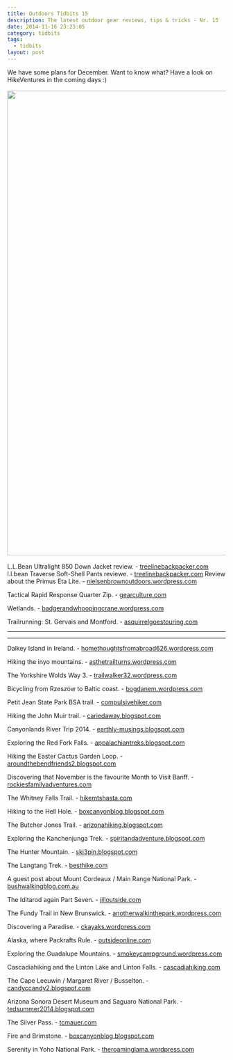 ```yaml
---
title: Outdoors Tidbits 15
description: The latest outdoor gear reviews, tips & tricks - Nr. 15
date: 2014-11-16 23:23:05
category: tidbits
tags:
  - tidbits
layout: post
---
```

We have some plans for December. Want to know what? Have a look on HikeVentures in the coming days :) <br><br>
<a href="https://www.flickr.com/photos/90204224@N07/15503267129"><img src="https://farm8.staticflickr.com/7461/15503267129_5d02055b22_h.jpg" width="1600" height="1068"></a><!--more--><br><br>
L.L.Bean Ultralight 850 Down Jacket review. - [treelinebackpacker.com](http://treelinebackpacker.com/2014/11/16/l-l-bean-ultralight-850-down-jacket)
l.l.bean Traverse Soft-Shell Pants reviewe. - [treelinebackpacker.com](http://treelinebackpacker.com/2014/11/16/l-l-bean-traverse-soft-shell-pants)
Review about the Primus Eta Lite. - [nielsenbrownoutdoors.wordpress.com](http://nielsenbrownoutdoors.wordpress.com/2014/11/14/my-thoughts-on-the-primus-eta-lite)

Tactical Rapid Response Quarter Zip. - [gearculture.com](http://www.gearculture.com/goods/5-11-tactical-rapid-response-quarter-zip/)

 Wetlands. - [badgerandwhoopingcrane.wordpress.com](http://badgerandwhoopingcrane.wordpress.com/2014/11/15/what-about-wetlands)

Trailrunning: St. Gervais and Montford. - [asquirrelgoestouring.com](http://asquirrelgoestouring.com/2014/11/15/alpine-trail-running-st-gervais-and-montford)


---

<script type="text/javascript" src="//www.avantlink.com/link.php?ml=196169&amp;p=125311&amp;pw=150351&amp;ctc=Tidbits&amp;open=_blank"></script>

---

Dalkey Island in Ireland. - [homethoughtsfromabroad626.wordpress.com](http://homethoughtsfromabroad626.wordpress.com/2014/11/15/dalkey-island-county-dublin-ireland)

Hiking the inyo mountains. - [asthetrailturns.wordpress.com](http://asthetrailturns.wordpress.com/2014/11/15/l2h-day-5-part-i-hikin-inyo-mountains)

The Yorkshire Wolds Way 3. - [trailwalker32.wordpress.com](http://trailwalker32.wordpress.com/2014/11/15/yorkshire-wolds-way-3)

Bicycling from Rzeszów to Baltic coast. - [bogdanem.wordpress.com](http://bogdanem.wordpress.com/2014/11/15/bicycle-trip-from-rzeszow-to-baltic-coast-pl-chapter-11-15th-august-2014-all-ways-lead-to-mragowo)

 Petit Jean State Park BSA  trail. - [compulsivehiker.com](http://compulsivehiker.com/2014/11/14/petit-jean-state-park-bsa-trail)

Hiking the John Muir trail. - [cariedaway.blogspot.com](http://cariedaway.blogspot.com/2014/11/john-muir-part-ii-sleeping-with.html)

Canyonlands River Trip 2014. - [earthly-musings.blogspot.com](http://earthly-musings.blogspot.com/2014/11/canyonlands-river-trip-2014.html)

Exploring the Red Fork Falls. - [appalachiantreks.blogspot.com](http://appalachiantreks.blogspot.com/2014/11/red-fork-falls.html)

Hiking the Easter Cactus Garden Loop. - [aroundthebendfriends2.blogspot.com](http://aroundthebendfriends2.blogspot.com/2014/11/easter-cactus-garden-loop-111514.html)

Discovering that November is the favourite Month to Visit Banff. - [rockiesfamilyadventures.com](http://www.rockiesfamilyadventures.com/2014/11/november-is-my-favourite-month-to-visit.html)

The Whitney Falls Trail. - [hikemtshasta.com](http://hikemtshasta.com/2014/11/16/whitney-falls-trail-washed-out)

Hiking to the Hell Hole. - [boxcanyonblog.blogspot.com](http://boxcanyonblog.blogspot.com/2014/11/a-doggie-hike-to-hell-hole.html)

The Butcher Jones Trail. - [arizonahiking.blogspot.com](http://arizonahiking.blogspot.com/2014/11/butcher-jones-trail.html)

Exploring the Kanchenjunga Trek. - [spiritandadventure.blogspot.com](http://spiritandadventure.blogspot.com/2014/11/kanchenjunga-trek-bridges-and-waterfalls.html)

The Hunter Mountain. - [ski3pin.blogspot.com](http://ski3pin.blogspot.com/2014/11/hunter-mountain-november-2014-part-two.html)

The Langtang Trek. - [besthike.com](http://besthike.com/2014/11/16/langtang-trek-day-4/)

A guest post about Mount Cordeaux / Main Range National Park. - [bushwalkingblog.com.au](http://www.bushwalkingblog.com.au/mount-cordeaux-main-range-national-park-qld/)

The Iditarod again Part Seven. - [jilloutside.com](http://www.jilloutside.com/2014/11/iditarod-again-part-seven.html)

The Fundy Trail in New Brunswick. - [anotherwalkinthepark.wordpress.com](http://anotherwalkinthepark.wordpress.com/2014/11/14/fundy-trail-new-brunswick-or-who-blazes-a-trail-with-green)

Discovering a Paradise. - [ckayaks.wordpress.com](http://fckayaks.wordpress.com/2014/11/14/a-most-beautiful-paradise)

Alaska, where Packrafts Rule. - [outsideonline.com](http://www.outsideonline.com/featured-videos/adventure-videos/water-activities/Alaska--Where-Packrafts-Rule.html)

Exploring the Guadalupe Mountains. - [smokeycampground.wordpress.com](http://smokeycampground.wordpress.com/2014/11/14/guadalupe-mountains-are-a-west-texas-oasis)

Cascadiahiking and the Linton Lake and Linton Falls. - [cascadiahiking.com](http://www.cascadiahiking.com/2014/11/linton-lake-and-linton-falls.html)

The Cape Leeuwin / Margaret River / Busselton. - [candyccandy2.blogspot.com](http://candyccandy2.blogspot.com/2014/11/cape-leeuwin-margaret-river-busselton.html)

Arizona Sonora Desert Museum and Saguaro National Park. - [tedsummer2014.blogspot.com](http://tedsummer2014.blogspot.com/2014/11/arizona-sonora-desert-museum-and.html)

The Silver Pass. - [tcmauer.com](http://tcmauer.com/2014/08/13/silver-pass)

Fire and Brimstone. - [boxcanyonblog.blogspot.com](http://boxcanyonblog.blogspot.com/2014/11/fire-and-brimstone.html)

Serenity in Yoho National Park. - [theroaminglama.wordpress.com](http://theroaminglama.wordpress.com/2014/11/12/serenity-in-yoho-national-park)
